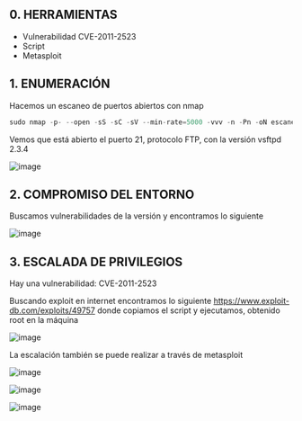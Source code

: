 ## 0. HERRAMIENTAS

- Vulnerabilidad CVE-2011-2523
- Script
- Metasploit

## 1. ENUMERACIÓN

Hacemos un escaneo de puertos abiertos con nmap

```jsx
sudo nmap -p- --open -sS -sC -sV --min-rate=5000 -vvv -n -Pn -oN escaneo 172.17.0.2
```

Vemos que está abierto el puerto 21, protocolo FTP, con la versión vsftpd 2.3.4

![image](https://github.com/user-attachments/assets/3405fedd-0146-4b2c-a1ea-acb034bda4d5)


## 2. COMPROMISO DEL ENTORNO

Buscamos vulnerabilidades de la versión y encontramos lo siguiente 

![image](https://github.com/user-attachments/assets/86ef7553-a9bc-44c5-ace7-38532cf74ff6)


## 3. ESCALADA DE PRIVILEGIOS

Hay una vulnerabilidad: CVE-2011-2523

Buscando exploit en internet encontramos lo siguiente https://www.exploit-db.com/exploits/49757 donde copiamos el script y ejecutamos, obtenido root en la máquina

![image](https://github.com/user-attachments/assets/941283bc-86dc-4dfd-a5a6-2d6c308491e3)


La escalación también se puede realizar a través de metasploit

![image](https://github.com/user-attachments/assets/20ad1843-f146-4d89-b68e-42172d5c0404)


![image](https://github.com/user-attachments/assets/6646b04b-7026-4b3c-8b20-ee37e8ecff10)


![image](https://github.com/user-attachments/assets/1cb3a9a8-c5b7-44f3-aebf-9541c597c45b)


